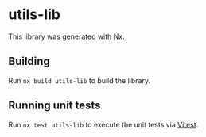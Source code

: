 # utils-lib

This library was generated with [Nx](https://nx.dev).

## Building

Run `nx build utils-lib` to build the library.

## Running unit tests

Run `nx test utils-lib` to execute the unit tests via [Vitest](https://vitest.dev/).
